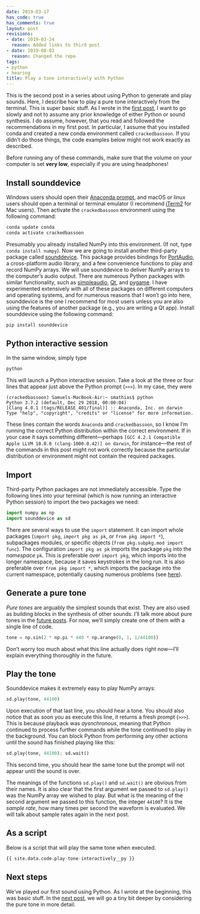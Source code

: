 ```yaml
---
date: 2019-03-17
has_code: true
has_comments: true
layout: post
revisions:
- date: 2019-03-24
  reason: Added links to third post
- date: 2019-08-02
  reason: Changed the repo
tags:
- python
- hearing
title: Play a tone interactively with Python
---
```


This is the second post in a series about using Python to generate and play sounds.
Here, I describe how to play a pure tone interactively from the terminal. This is super
basic stuff. As I wrote in the [first post](getting-started), I
want to go slowly and not to assume any prior knowledge of either Python or sound
synthesis. I do assume, however, that you read and followed the recommendations in my
first post. In particular, I assume that you installed conda and created a new conda
environment called `crackedbassoon`. If you didn’t do those things, the code examples below
might not work exactly as described.

Before running any of these commands, make sure that the volume on your computer is set
**very low**, especially if you are using headphones!

## Install sounddevice

Windows users should open their
[Anaconda prompt](https://docs.anaconda.com/anaconda/user-guide/getting-started/#write-a-python-program-using-anaconda-prompt-or-terminal),
and macOS or linux users should open a terminal or terminal emulator (I recommend
[iTerm2](https://www.iterm2.com/) for Mac users). Then activate the `crackedbassoon`
environment using the following command:
```bash
conda update conda
conda activate crackedbassoon
```

Presumably you already installed NumPy into this environment. (If not, type
`conda install numpy`). Now we are going to install another third-party package called
[sounddevice](https://python-sounddevice.readthedocs.io/en/0.3.13/). This package
provides bindings for [PortAudio](http://www.portaudio.com/), a cross-platform audio
library, and a few convenience functions to play and record NumPy arrays. We will use
sounddevice to deliver NumPy arrays to the computer’s audio output. There are numerous
Python packages with similar functionality, such as
[simpleaudio](https://simpleaudio.readthedocs.io/en/latest/), [Qt](https://www.qt.io/),
and [pygame](https://www.pygame.org/news). I have experimented extensively with all of
these packages on different computers and operating systems, and for numerous reasons
that I won’t go into here, sounddevice is the one I recommend for most users unless you
are also using the features of another package (e.g., you are writing a Qt app). Install
sounddevice using the
following command:
```bash
pip install sounddevice
```

## Python interactive session

In the same window, simply type
```bash
python
```

This will launch a Python interactive session. Take a look at the three or four lines
that appear just above the Python prompt (`>>>`). In my case, they were
```
(crackedbassoon) Samuels-MacBook-Air:~ smathias$ python
Python 3.7.2 (default, Dec 29 2018, 00:00:04)
[Clang 4.0.1 (tags/RELEASE_401/final)] :: Anaconda, Inc. on darwin
Type "help", "copyright", "credits" or "license" for more information.
```

These lines contain the words `Anaconda` and `crackedbassoon`, so I know I’m running the
correct Python distribution within the correct environment. If in your case it says
something different—perhaps
`[GCC 4.2.1 Compatible Apple LLVM 10.0.0 (clang-1000.0.42)] on darwin`, for instance—the
rest of the commands in this post might not work correctly because the particular
distribution or environment might not contain the required packages.

## Import

Third-party Python packages are not immediately accessible. Type the following lines
into your terminal (which is now running an interactive Python session) to import the
two packages we need:
```python
import numpy as np
import sounddevice as sd
```

There are several ways to use the `import` statement. It can import whole packages
(`import pkg`, `import pkg as pk`, or `from pkg import *`), subpackages modules, or
specific objects (`from pkg.subpkg.mod import func`). The configuration
`import pkg as pk` imports the package `pkg` into the *namespace* `pk`. This is
preferable over `import pkg`, which imports into the longer namespace, because it
saves keystrokes in the long run. It is also preferable over `from pkg import *`,
which imports the package into the current namespace, potentially causing numerous
problems (see
[here](https://stackoverflow.com/questions/2360724/what-exactly-does-import-import)).

## Generate a pure tone

_Pure tones_ are arguably the simplest sounds that exist. They are also used as building
blocks in the synthesis of other sounds. I’ll talk more about pure tones in the [future
posts](pure-tones). For now, we’ll simply create one of them with a single line of code.
```python
tone = np.sin(2 * np.pi * 440 * np.arange(0, 1, 1/44100))
```

Don’t worry too much about what this line actually does right now—I’ll explain
everything thoroughly in the future.

## Play the tone

Sounddevice makes it extremely easy to play NumPy arrays:
```python
sd.play(tone, 44100)
```

Upon execution of that last line, you should hear a tone. You should also notice that
as soon you as execute this line, it returns a fresh prompt (`>>>`). This is because
playback was _aysnchronous_, meaning that Python continued to process further commands
while the tone continued to play in the background. You can block Python from performing
any other actions until the sound has finished playing like this:
```python
sd.play(tone, 44100); sd.wait()
```

This second time, you should hear the same tone but the prompt will not appear until the
sound is over.

The meanings of the functions `sd.play()` and `sd.wait()` are obvious from their names.
It is also clear that the first argument we passed to `sd.play()` was the NumPy array we
wished to play. But what is the meaning of the second argument we passed to this
function, the integer `44100`? It is the _sample rate_, how many times per second the
waveform is evaluated. We will talk about sample rates again in the next post.

## As a script

Below is a script that will play the same tone when executed.

```python
{{ site.data.code.play-tone-interactively__py }}
```

## Next steps

We’ve played our first sound using Python. As I wrote at the beginning, this was basic
stuff. In the [next post](pure-tones), we will go a tiny bit deeper by considering the
pure tone in more detail.